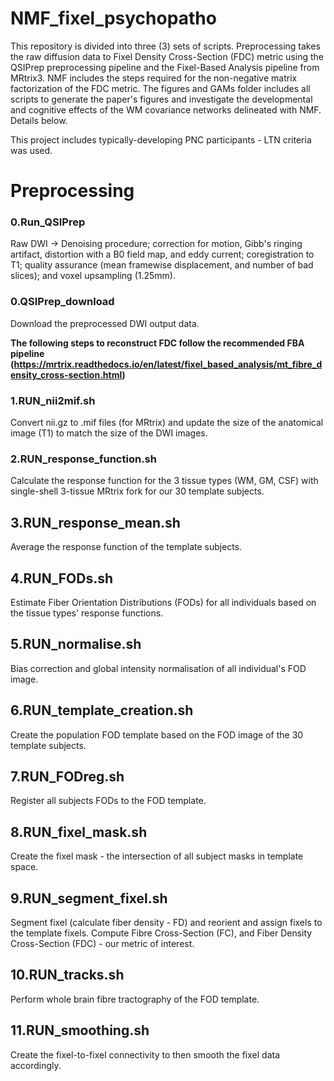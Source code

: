 # NMF_fixel_psychopatho

This repository is divided into three (3) sets of scripts. Preprocessing takes the raw diffusion data to Fixel Density Cross-Section (FDC) metric using the QSIPrep preprocessing pipeline and the Fixel-Based Analysis pipeline from MRtrix3. NMF includes the steps required for the non-negative matrix factorization of the FDC metric. The figures and GAMs folder includes all scripts to generate the paper's figures and investigate the developmental and cognitive effects of the WM covariance networks delineated with NMF. Details below.

This project includes typically-developing PNC participants - LTN criteria was used. 

# Preprocessing

### 0.Run_QSIPrep
Raw DWI -> Denoising procedure; correction for motion, Gibb's ringing artifact, distortion with a B0 field map, and eddy current; coregistration to T1; quality assurance (mean framewise displacement, and number of bad slices); and voxel upsampling (1.25mm).

### 0.QSIPrep_download
Download the preprocessed DWI output data.


**The following steps to reconstruct FDC follow the recommended FBA pipeline (https://mrtrix.readthedocs.io/en/latest/fixel_based_analysis/mt_fibre_density_cross-section.html)**

### 1.RUN_nii2mif.sh
Convert nii.gz to .mif files (for MRtrix) and update the size of the anatomical image (T1) to match the size of the DWI images.

### 2.RUN_response_function.sh
Calculate the response function for the 3 tissue types (WM, GM, CSF) with single-shell 3-tissue MRtrix fork for our 30 template subjects. 

## 3.RUN_response_mean.sh
Average the response function of the template subjects.

## 4.RUN_FODs.sh
Estimate Fiber Orientation Distributions (FODs) for all individuals based on the tissue types' response functions.

## 5.RUN_normalise.sh
Bias correction and global intensity normalisation of all individual's FOD image.

## 6.RUN_template_creation.sh
Create the population FOD template based on the FOD image of the 30 template subjects.

## 7.RUN_FODreg.sh
Register all subjects FODs to the FOD template.

## 8.RUN_fixel_mask.sh
Create the fixel mask - the intersection of all subject masks in template space.

## 9.RUN_segment_fixel.sh
Segment fixel (calculate fiber density - FD) and reorient and assign fixels to the template fixels. Compute Fibre Cross-Section (FC), and Fiber Density Cross-Section (FDC) - our metric of interest.

## 10.RUN_tracks.sh
Perform whole brain fibre tractography of the FOD template.

## 11.RUN_smoothing.sh
Create the fixel-to-fixel connectivity to then smooth the fixel data accordingly.




